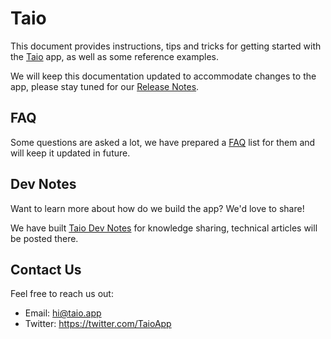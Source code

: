# Taio

This document provides instructions, tips and tricks for getting started with the [Taio](https://taio.app) app, as well as some reference examples.

We will keep this documentation updated to accommodate changes to the app, please stay tuned for our [Release Notes](rn.md).

## FAQ

Some questions are asked a lot, we have prepared a [FAQ](faq.md) list for them and will keep it updated in future.

## Dev Notes

Want to learn more about how do we build the app? We'd love to share!

We have built [Taio Dev Notes](https://dev.taio.app) for knowledge sharing, technical articles will be posted there.

## Contact Us

Feel free to reach us out:

- Email: [hi@taio.app](mailto:hi@taio.app)
- Twitter: https://twitter.com/TaioApp